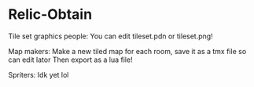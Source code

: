 # Relic-Obtain
Tile set graphics people:
You can edit tileset.pdn or tileset.png!

Map makers:
Make a new tiled map for each room, save it as a tmx file so can edit lator
Then export as a lua file!

Spriters:
Idk yet lol
